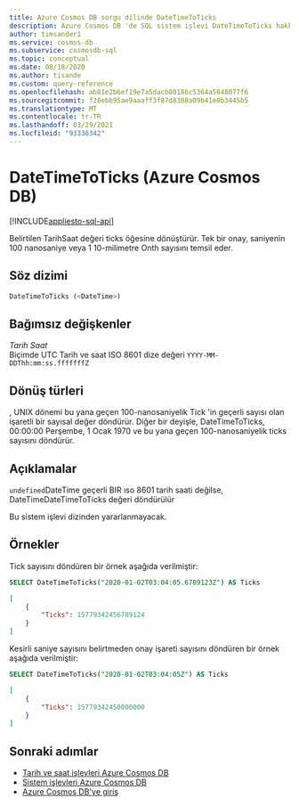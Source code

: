 ```yaml
---
title: Azure Cosmos DB sorgu dilinde DateTimeToTicks
description: Azure Cosmos DB 'de SQL sistem işlevi DateTimeToTicks hakkında bilgi edinin.
author: timsander1
ms.service: cosmos-db
ms.subservice: cosmosdb-sql
ms.topic: conceptual
ms.date: 08/18/2020
ms.author: tisande
ms.custom: query-reference
ms.openlocfilehash: ab81e2b6ef19e7a5dacb80186c5364a5848077f6
ms.sourcegitcommit: f28ebb95ae9aaaff3f87d8388a09b41e0b3445b5
ms.translationtype: MT
ms.contentlocale: tr-TR
ms.lasthandoff: 03/29/2021
ms.locfileid: "93336342"
---
```

# <a name="datetimetoticks-azure-cosmos-db"></a>DateTimeToTicks (Azure Cosmos DB)
[!INCLUDE[appliesto-sql-api](includes/appliesto-sql-api.md)]

Belirtilen TarihSaat değeri ticks öğesine dönüştürür. Tek bir onay, saniyenin 100 nanosaniye veya 1 10-milimetre Onth sayısını temsil eder. 

## <a name="syntax"></a>Söz dizimi
  
```sql
DateTimeToTicks (<DateTime>)
```

## <a name="arguments"></a>Bağımsız değişkenler
  
*Tarih Saat*  
   Biçimde UTC Tarih ve saat ISO 8601 dize değeri `YYYY-MM-DDThh:mm:ss.fffffffZ`

## <a name="return-types"></a>Dönüş türleri

, UNIX dönemi bu yana geçen 100-nanosaniyelik Tick 'in geçerli sayısı olan işaretli bir sayısal değer döndürür. Diğer bir deyişle, DateTimeToTicks, 00:00:00 Perşembe, 1 Ocak 1970 ve bu yana geçen 100-nanosaniyelik ticks sayısını döndürür.

## <a name="remarks"></a>Açıklamalar

`undefined`DateTime geçerli BIR ıso 8601 tarih saati değilse, DateTimeDateTimeToTicks değeri döndürülür

Bu sistem işlevi dizinden yararlanmayacak.

## <a name="examples"></a>Örnekler

Tick sayısını döndüren bir örnek aşağıda verilmiştir:

```sql
SELECT DateTimeToTicks("2020-01-02T03:04:05.6789123Z") AS Ticks
```

```json
[
    {
        "Ticks": 15779342456789124
    }
]
```

Kesirli saniye sayısını belirtmeden onay işareti sayısını döndüren bir örnek aşağıda verilmiştir:

```sql
SELECT DateTimeToTicks("2020-01-02T03:04:05Z") AS Ticks
```

```json
[
    {
        "Ticks": 15779342450000000
    }
]
```

## <a name="next-steps"></a>Sonraki adımlar

- [Tarih ve saat işlevleri Azure Cosmos DB](sql-query-date-time-functions.md)
- [Sistem işlevleri Azure Cosmos DB](sql-query-system-functions.md)
- [Azure Cosmos DB'ye giriş](introduction.md)
